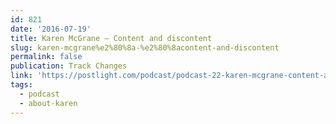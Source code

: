 ```yaml
---
id: 821
date: '2016-07-19'
title: Karen McGrane — Content and discontent
slug: karen-mcgrane%e2%80%8a-%e2%80%8acontent-and-discontent
permalink: false
publication: Track Changes
link: 'https://postlight.com/podcast/podcast-22-karen-mcgrane-content-and-discontent'
tags:
  - podcast
  - about-karen
---
```


